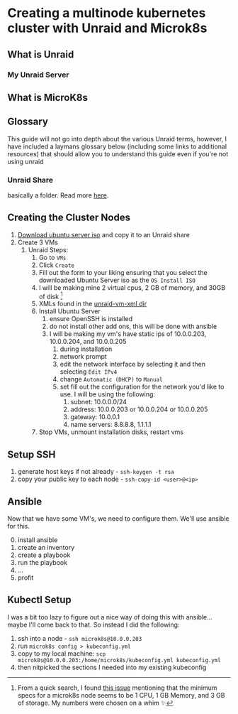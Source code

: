 # Creating a multinode kubernetes cluster with Unraid and Microk8s

## What is Unraid

### My Unraid Server

## What is MicroK8s

## Glossary

This guide will not go into depth about the various Unraid terms, however, I have included a laymans glossary below (including some links to additional resources) that should allow you to understand this guide even if you're not using unraid

### **Unraid Share**

basically a folder. Read more [here](https://docs.unraid.net/unraid-os/manual/shares/).

## Creating the Cluster Nodes

1. [Download ubuntu server iso](https://ubuntu.com/download/server) and copy it to an Unraid share
2. Create 3 VMs
   1. Unraid Steps:
      1. Go to `VMs`
      2. Click `Create`
      3. Fill out the form to your liking ensuring that you select the downloaded Ubuntu Server iso as the `OS Install ISO`
      4. I will be making mine 2 virtual cpus, 2 GB of memory, and 30GB of disk [^1]
      5. XMLs found in the [unraid-vm-xml dir](./unraid-vm-xml/)
      6. Install Ubuntu Server
         1. ensure OpenSSH is installed
         2. do not install other add ons, this will be done with ansible
         3. I will be making my vm's have static ips of 10.0.0.203, 10.0.0.204, and 10.0.0.205
            1. during installation
            2. network prompt
            3. edit the network interface by selecting it and then selecting `Edit IPv4`
            4. change `Automatic (DHCP)` to `Manual`
            5. set fill out the configuration for the network you'd like to use. I will be using the following:
               1. subnet: 10.0.0.0/24
               2. address: 10.0.0.203 or 10.0.0.204 or 10.0.0.205
               3. gateway: 10.0.0.1
               4. name servers: 8.8.8.8, 1.1.1.1
      7. Stop VMs, unmount installation disks, restart vms

## Setup SSH

1. generate host keys if not already - `ssh-keygen -t rsa`
2. copy your public key to each node - `ssh-copy-id <user>@<ip>`

## Ansible

Now that we have some VM's, we need to configure them. We'll use ansible for this.

0. install ansible
1. create an inventory
2. create a playbook
3. run the playbook
4. ...
5. profit

## Kubectl Setup

I was a bit too lazy to figure out a nice way of doing this with ansible... maybe I'll come back to that. So instead I did the following:

1. ssh into a node - `ssh microk8s@10.0.0.203`
2. run `microk8s config > kubeconfig.yml`
3. copy to my local machine: `scp microk8s@10.0.0.203:/home/microk8s/kubeconfig.yml kubeconfig.yml`
4. then nitpicked the sections I needed into my existing kubeconfig

[^1]: From a quick search, I found [this issue](https://github.com/canonical/microk8s/issues/319) mentioning that the minimum specs for a microk8s node seems to be 1 CPU, 1 GB Memory, and 3 GB of storage. My numbers were chosen on a whim :sparkles:
